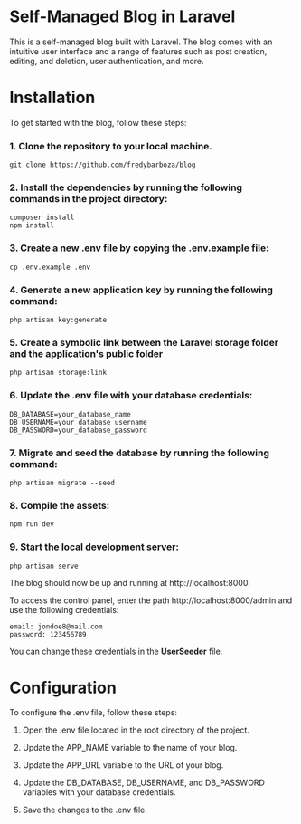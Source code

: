 # Self-Managed Blog in Laravel
This is a self-managed blog built with Laravel. The blog comes with an intuitive user interface and a range of features such as post creation, editing, and deletion, user authentication, and more.
# Installation
To get started with the blog, follow these steps:

### 1. Clone the repository to your local machine.
  
    git clone https://github.com/fredybarboza/blog
      
### 2. Install the dependencies by running the following commands in the project directory:
  
    composer install
    npm install
	
### 3. Create a new .env file by copying the .env.example file:
   
    cp .env.example .env
   
### 4. Generate a new application key by running the following command:
   
    php artisan key:generate

### 5. Create a symbolic link between the Laravel storage folder and the application's public folder

    php artisan storage:link

### 6. Update the .env file with your database credentials:

    DB_DATABASE=your_database_name
	DB_USERNAME=your_database_username
	DB_PASSWORD=your_database_password

### 7. Migrate and seed the database by running the following command:

    php artisan migrate --seed

### 8. Compile the assets:

    npm run dev
 
### 9. Start the local development server:

    php artisan serve

The blog should now be up and running at http://localhost:8000.

To access the control panel, enter the path http://localhost:8000/admin and use the following credentials:

    email: jondoe8@mail.com
    password: 123456789

You can change these credentials in the **UserSeeder** file.

# Configuration
To configure the .env file, follow these steps:

1. Open the .env file located in the root directory of the project.

2. Update the APP_NAME variable to the name of your blog.

3. Update the APP_URL variable to the URL of your blog.

4. Update the DB_DATABASE, DB_USERNAME, and DB_PASSWORD variables with your database credentials.

5. Save the changes to the .env file.
   
